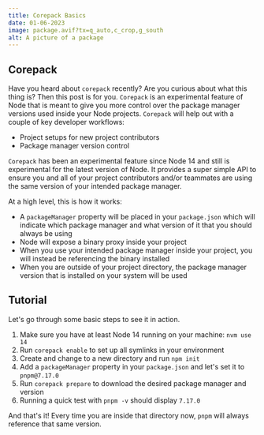 ```yaml
---
title: Corepack Basics
date: 01-06-2023
image: package.avif?tx=q_auto,c_crop,g_south
alt: A picture of a package
---
```


## Corepack

Have you heard about `corepack` recently? Are you curious about what this thing is? Then this post is for you. `Corepack` is an experimental feature of Node that is meant to give you more control over the package manager versions used inside your Node projects. `Corepack` will help out with a couple of key developer workflows:

- Project setups for new project contributors
- Package manager version control

`Corepack` has been an experimental feature since Node 14 and still is experimental for the latest version of Node. It provides a super simple API to ensure you and all of your project contributors and/or teammates are using the same version of your intended package manager.

At a high level, this is how it works:

- A `packageManager` property will be placed in your `package.json` which will indicate which package manager and what version of it that you should always be using
- Node will expose a binary proxy inside your project
- When you use your intended package manager inside your project, you will instead be referencing the binary installed
- When you are outside of your project directory, the package manager version that is installed on your system will be used

## Tutorial

Let's go through some basic steps to see it in action.

1. Make sure you have at least Node 14 running on your machine: `nvm use 14`
2. Run `corepack enable` to set up all symlinks in your environment
3. Create and change to a new directory and run `npm init`
4. Add a `packageManager` property in your `package.json` and let's set it to `pnpm@7.17.0`
5. Run `corepack prepare` to download the desired package manager and version
6. Running a quick test with `pnpm -v` should display `7.17.0`

And that's it! Every time you are inside that directory now, `pnpm` will always reference that same version.
